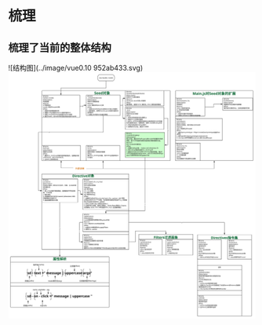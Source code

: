 # 梳理

## 梳理了当前的整体结构

![结构图](../image/vue0.10 952ab433.svg)
<img src="../image/vue0.10 952ab433.svg">